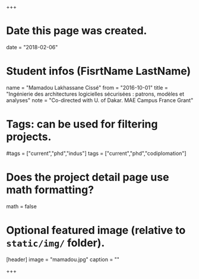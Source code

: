 +++
# Date this page was created.
date = "2018-02-06"

# Student infos (FisrtName LastName)
name = "Mamadou Lakhassane Cissé"
from = "2016-10-01"
title = "Ingénierie des architectures logicielles sécurisées : patrons, modèles et analyses"
note = "Co-directed with U. of Dakar. MAE Campus France Grant"

# Tags: can be used for filtering projects.
#tags = ["current","phd","indus"]
tags = ["current","phd","codiplomation"]

# Does the project detail page use math formatting?
math = false

# Optional featured image (relative to `static/img/` folder).
[header]
image = "mamadou.jpg"
caption = ""

+++
